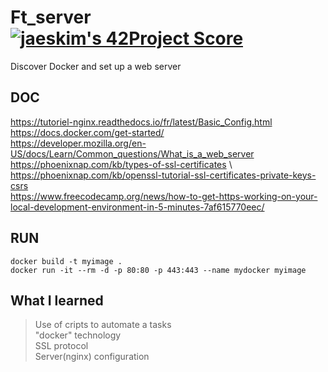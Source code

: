 # Ft_server [![jaeskim's 42Project Score](https://badge42.herokuapp.com/api/project/nmbabazi/ft_server)](https://github.com/JaeSeoKim/badge42)

Discover Docker and set up a web server

## DOC
https://tutoriel-nginx.readthedocs.io/fr/latest/Basic_Config.html \
https://docs.docker.com/get-started/ \
https://developer.mozilla.org/en-US/docs/Learn/Common_questions/What_is_a_web_server \
https://phoenixnap.com/kb/types-of-ssl-certificates \ 
https://phoenixnap.com/kb/openssl-tutorial-ssl-certificates-private-keys-csrs \
https://www.freecodecamp.org/news/how-to-get-https-working-on-your-local-development-environment-in-5-minutes-7af615770eec/


## RUN

```docker build -t myimage .``` \
```docker run -it --rm -d -p 80:80 -p 443:443 --name mydocker myimage```

## What I learned
>Use of cripts to automate a tasks \
"docker" technology \
SSL protocol \
Server(nginx) configuration

